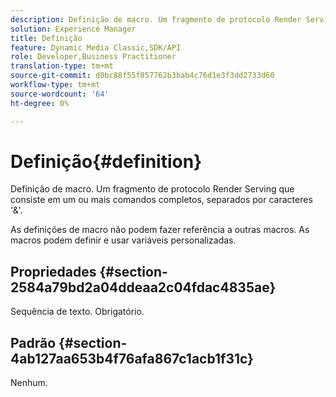 ```yaml
---
description: Definição de macro. Um fragmento de protocolo Render Serving que consiste em um ou mais comandos completos, separados por caracteres '&'.
solution: Experience Manager
title: Definição
feature: Dynamic Media Classic,SDK/API
role: Developer,Business Practitioner
translation-type: tm+mt
source-git-commit: d0bc88f55f857762b3bab4c76d1e3f3dd2733d60
workflow-type: tm+mt
source-wordcount: '64'
ht-degree: 0%

---
```



# Definição{#definition}

Definição de macro. Um fragmento de protocolo Render Serving que consiste em um ou mais comandos completos, separados por caracteres &#39;&amp;&#39;.

As definições de macro não podem fazer referência a outras macros. As macros podem definir e usar variáveis personalizadas.

## Propriedades {#section-2584a79bd2a04ddeaa2c04fdac4835ae}

Sequência de texto. Obrigatório.

## Padrão {#section-4ab127aa653b4f76afa867c1acb1f31c}

Nenhum.

